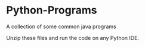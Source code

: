 # Python-Programs
A collection of some common java programs 

Unzip these files and run the code on any Python IDE.
